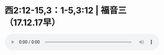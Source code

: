 # 西2:12-15,3：1-5,3:12 | 福音三（17.12.17早）

<audio style="width: 100%;" preload="false" controls controlslist="nodownload"><source src="//cdn.wechat.edu.pl/audio/mp3/old/18126.mp3" type="audio/mpeg">Your browser does not support the audio element.</audio>


